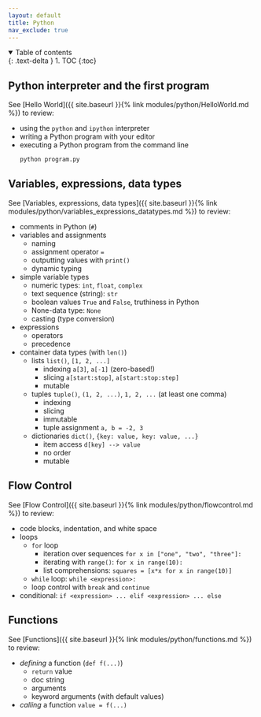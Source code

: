 ```yaml
---
layout: default
title: Python
nav_exclude: true
---
```


<details open markdown="block">
  <summary>
    Table of contents
  </summary>
  {: .text-delta }
1. TOC
{:toc}
</details>

## Python interpreter and the first program ##

See [Hello World]({{ site.baseurl }}{% link
modules/python/HelloWorld.md %}) to review:

* using the `python` and `ipython` interpreter
* writing a Python program with your editor
* executing a Python program from the command line
  ```bash
  python program.py
  ```

## Variables, expressions, data types ##

See [Variables, expressions, data types]({{ site.baseurl }}{% link
modules/python/variables_expressions_datatypes.md %}) to review:

* comments in Python (`#`)
* variables and assignments
  * naming
  * assignment operator `=`
  * outputting values with `print()`
  * dynamic typing
* simple variable types
  * numeric types: `int`, `float`, `complex`
  * text sequence (string): `str`
  * boolean values `True` and `False`, truthiness in Python
  * None-data type: `None`
  * casting (type conversion)
* expressions
  * operators
  * precedence
* container data types (with `len()`)
  * lists `list()`, `[1, 2, ...]`
    * indexing `a[3]`, `a[-1]` (zero-based!)
	* slicing `a[start:stop]`, `a[start:stop:step]`
	* mutable
  * tuples `tuple()`, `(1, 2, ...)`, `1, 2, ...` (at least one comma)
    * indexing
	* slicing
	* immutable
	* tuple assignment `a, b = -2, 3`
  * dictionaries `dict()`, `{key: value, key: value, ...}`
    * item access `d[key] --> value`
	* no order
	* mutable

## Flow Control ##

See [Flow Control]({{ site.baseurl }}{% link modules/python/flowcontrol.md %})
to review:

* code blocks, indentation, and white space
* loops
  * `for` loop
    * iteration over sequences `for x in ["one", "two", "three"]:`
	* iterating with `range()`: `for x in range(10):`
	* list comprehensions: `squares = [x*x for x in range(10)]`
  * `while` loop: `while <expression>:`
  * loop control with `break` and `continue`
* conditional: `if <expression> ... elif <expression> ... else`

## Functions ##
See [Functions]({{ site.baseurl }}{% link modules/python/functions.md
%}) to review:

* *defining* a function (`def f(...)`)
  * `return` value
  * doc string
  * arguments
  * keyword arguments (with default values)
* *calling* a function `value = f(...)` 

